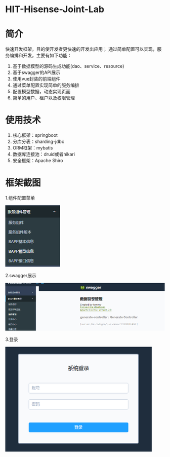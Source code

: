 # HIT-Hisense-Joint-Lab

# 简介
快速开发框架，目的使开发者更快速的开发出应用；
通过简单配置可以实现，服务编排和开发，主要有如下功能：

1. 基于数据模型的源码生成功能(dao、service、resource)
2. 基于swagger的API展示
3. 使用vue封装的前端组件
4. 通过菜单配置实现简单的服务编排
5. 配置模型数据，动态实现页面
6. 简单的用户、租户以及权限管理

# 使用技术
1. 核心框架：springboot
2. 分库分表：sharding-jdbc
3. ORM框架：mybatis
4. 数据库连接池：druid或者hikari
5. 安全框架：Apache Shiro

# 框架截图

1.组件配置菜单

![menus](https://github.com/tommyhxh/HIT-Hisense-Joint-Lab/blob/master/doc/1.png)

2.swagger展示

![swagger](https://github.com/tommyhxh/HIT-Hisense-Joint-Lab/blob/master/doc/2.png)

3.登录

![login](https://github.com/tommyhxh/HIT-Hisense-Joint-Lab/blob/master/doc/3.png)
